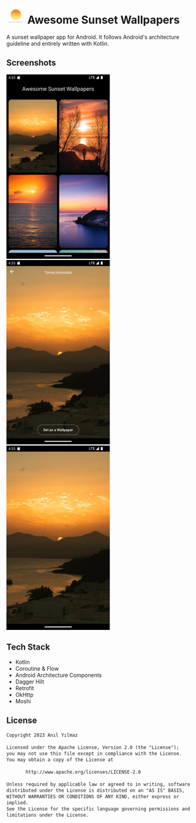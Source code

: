 <img src="/app/src/main/res/mipmap-mdpi/ic_launcher.png"> Awesome Sunset Wallpapers
==================
A sunset wallpaper app for Android. It follows Android's architecture guideline and entirely written with Kotlin.

## Screenshots
<img src="/docs/images/wallpaper-list-screen.png" width="270"> <img src="/docs/images/wallpaper-detail-screen.png" width="270"> <img src="/docs/images/wallpaper-full-screen.png" width="270">

## Tech Stack
* Kotlin
* Coroutine & Flow
* Android Architecture Components
* Dagger Hilt
* Retrofit
* OkHttp
* Moshi

## License
```
Copyright 2023 Anıl Yılmaz

Licensed under the Apache License, Version 2.0 (the "License");
you may not use this file except in compliance with the License.
You may obtain a copy of the License at

       http://www.apache.org/licenses/LICENSE-2.0

Unless required by applicable law or agreed to in writing, software
distributed under the License is distributed on an "AS IS" BASIS,
WITHOUT WARRANTIES OR CONDITIONS OF ANY KIND, either express or implied.
See the License for the specific language governing permissions and
limitations under the License.
```
